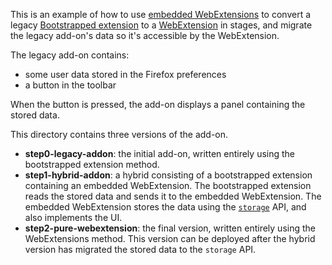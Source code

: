 This is an example of how to use [embedded WebExtensions](https://developer.mozilla.org/en-US/Add-ons/WebExtensions/Embedded_WebExtensions) to convert a legacy [Bootstrapped extension](https://developer.mozilla.org/en-US/Add-ons/Bootstrapped_extensions) to a  [WebExtension](https://developer.mozilla.org/en-US/Add-ons/WebExtensions) in stages, and migrate the legacy add-on's data so it's accessible by the WebExtension.

The legacy add-on contains:

- some user data stored in the Firefox preferences
- a button in the toolbar

When the button is pressed, the add-on displays a panel containing the stored data. 

This directory contains three versions of the add-on.

- **step0-legacy-addon**: the initial add-on, written entirely using the bootstrapped extension method.
- **step1-hybrid-addon**: a hybrid consisting of a bootstrapped extension containing an embedded WebExtension. The bootstrapped extension reads the stored data and sends it to the embedded WebExtension. The embedded WebExtension stores the data using the [`storage`](https://developer.mozilla.org/en-US/Add-ons/WebExtensions/API/storage) API, and also implements the UI.
- **step2-pure-webextension**: the final version, written entirely using the WebExtensions method. This version can be deployed after the hybrid version has migrated the stored data to the `storage` API. 
